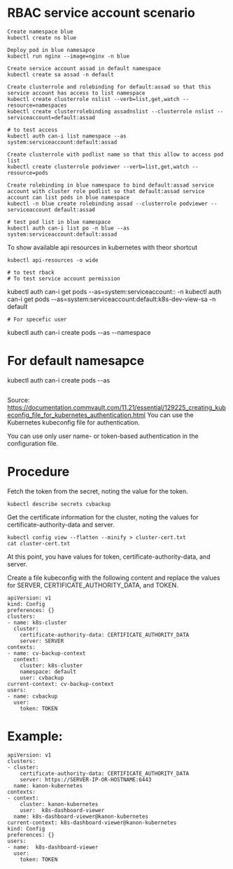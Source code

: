 # RBAC service account scenario

```
Create namespace blue
kubectl create ns blue

Deploy pod in blue namesapce
kubectl run nginx --image=nginx -n blue

Create service account assad in default namespace
kubectl create sa assad -n default

Create clusterrole and rolebinding for default:assad so that this service account has access to list namespace
kubectl create clusterrole nslist --verb=list,get,watch --resource=namespaces
kubectl create clusterrolebinding assadnslist --clusterrole nslist --serviceaccount=default:assad

# to test access
kubectl auth can-i list namespace --as system:serviceaccount:default:assad

Create clusterrole with podlist name so that this allow to access pod list
kubectl create clusterrole podviewer --verb=list,get,watch --resource=pods

Create rolebinding in blue namespace to bind default:assad service account with cluster role podlist so that default:assad service account can list pods in blue namespace
kubectl -n blue create rolebinding assad --clusterrole podviewer --serviceaccount default:assad

# test pod list in blue namespace
kubectl auth can-i list po -n blue --as system:serviceaccount:default:assad

```

To show available api resources in kubernetes with theor shortcut
```
kubectl api-resources -o wide

# to test rback
# To test service account permission
```
kubectl auth can-i get pods --as=system:serviceaccount:<namespace>:<service account name> -n <namespace>
kubectl auth can-i get pods --as=system:serviceaccount:default:k8s-dev-view-sa -n default
```
# For specefic user
```
kubectl auth can-i create pods --as <user name> --namespace <namespace name>

# For default namesapce
kubectl auth can-i create pods --as <user name>

```
```
Source: https://documentation.commvault.com/11.21/essential/129225_creating_kubeconfig_file_for_kubernetes_authentication.html
You can use the Kubernetes kubeconfig file for authentication.

You can use only user name- or token-based authentication in the configuration file.

# Procedure
Fetch the token from the secret, noting the value for the token.
```
kubectl describe secrets cvbackup
```
Get the certificate information for the cluster, noting the values for certificate-authority-data and server.
```
kubectl config view --flatten --minify > cluster-cert.txt
cat cluster-cert.txt
```
At this point, you have values for token, certificate-authority-data, and server.

Create a file kubeconfig with the following content and replace the values for SERVER, CERTIFICATE_AUTHORITY_DATA, and TOKEN.
```
apiVersion: v1
kind: Config
preferences: {}
clusters:
- name: k8s-cluster
  cluster:
    certificate-authority-data: CERTIFICATE_AUTHORITY_DATA
    server: SERVER
contexts:
- name: cv-backup-context
  context:
    cluster: k8s-cluster
    namespace: default
    user: cvbackup
current-context: cv-backup-context
users:
- name: cvbackup
  user:
    token: TOKEN
```    

# Example:
```
apiVersion: v1
clusters:
- cluster:
    certificate-authority-data: CERTIFICATE_AUTHORITY_DATA
    server: https://SERVER-IP-OR-HOSTNAME:6443
  name: kanon-kubernetes
contexts:
- context:
    cluster: kanon-kubernetes
    user:  k8s-dashboard-viewer
  name: k8s-dashboard-viewer@kanon-kubernetes
current-context: k8s-dashboard-viewer@kanon-kubernetes
kind: Config
preferences: {}
users:
- name:  k8s-dashboard-viewer
  user:
    token: TOKEN
```
